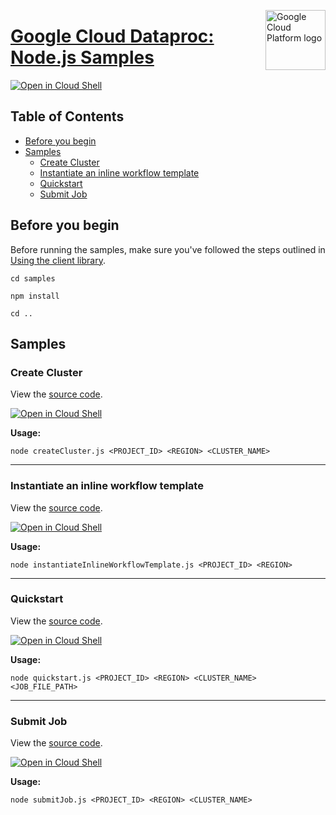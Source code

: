 [//]: # "This README.md file is auto-generated, all changes to this file will be lost."
[//]: # "To regenerate it, use `python -m synthtool`."
<img src="https://avatars2.githubusercontent.com/u/2810941?v=3&s=96" alt="Google Cloud Platform logo" title="Google Cloud Platform" align="right" height="96" width="96"/>

# [Google Cloud Dataproc: Node.js Samples](https://github.com/googleapis/nodejs-dataproc)

[![Open in Cloud Shell][shell_img]][shell_link]



## Table of Contents

* [Before you begin](#before-you-begin)
* [Samples](#samples)
  * [Create Cluster](#create-cluster)
  * [Instantiate an inline workflow template](#instantiate-an-inline-workflow-template)
  * [Quickstart](#quickstart)
  * [Submit Job](#submit-job)

## Before you begin

Before running the samples, make sure you've followed the steps outlined in
[Using the client library](https://github.com/googleapis/nodejs-dataproc#using-the-client-library).

`cd samples`

`npm install`

`cd ..`

## Samples



### Create Cluster

View the [source code](https://github.com/googleapis/nodejs-dataproc/blob/master/samples/createCluster.js).

[![Open in Cloud Shell][shell_img]](https://console.cloud.google.com/cloudshell/open?git_repo=https://github.com/googleapis/nodejs-dataproc&page=editor&open_in_editor=samples/createCluster.js,samples/README.md)

__Usage:__


`node createCluster.js <PROJECT_ID> <REGION> <CLUSTER_NAME>`


-----




### Instantiate an inline workflow template

View the [source code](https://github.com/googleapis/nodejs-dataproc/blob/master/samples/instantiateInlineWorkflowTemplate.js).

[![Open in Cloud Shell][shell_img]](https://console.cloud.google.com/cloudshell/open?git_repo=https://github.com/googleapis/nodejs-dataproc&page=editor&open_in_editor=samples/instantiateInlineWorkflowTemplate.js,samples/README.md)

__Usage:__


`node instantiateInlineWorkflowTemplate.js <PROJECT_ID> <REGION>`


-----




### Quickstart

View the [source code](https://github.com/googleapis/nodejs-dataproc/blob/master/samples/quickstart.js).

[![Open in Cloud Shell][shell_img]](https://console.cloud.google.com/cloudshell/open?git_repo=https://github.com/googleapis/nodejs-dataproc&page=editor&open_in_editor=samples/quickstart.js,samples/README.md)

__Usage:__


`node quickstart.js <PROJECT_ID> <REGION> <CLUSTER_NAME> <JOB_FILE_PATH>`


-----




### Submit Job

View the [source code](https://github.com/googleapis/nodejs-dataproc/blob/master/samples/submitJob.js).

[![Open in Cloud Shell][shell_img]](https://console.cloud.google.com/cloudshell/open?git_repo=https://github.com/googleapis/nodejs-dataproc&page=editor&open_in_editor=samples/submitJob.js,samples/README.md)

__Usage:__


`node submitJob.js <PROJECT_ID> <REGION> <CLUSTER_NAME>`






[shell_img]: https://gstatic.com/cloudssh/images/open-btn.png
[shell_link]: https://console.cloud.google.com/cloudshell/open?git_repo=https://github.com/googleapis/nodejs-dataproc&page=editor&open_in_editor=samples/README.md
[product-docs]: https://cloud.google.com/dataproc
